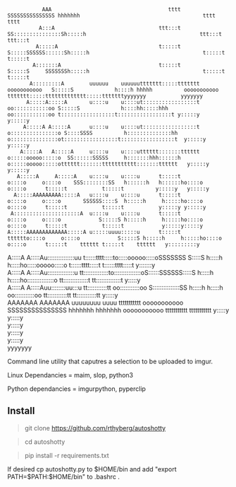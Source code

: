                                                                                                                                                                                                            
                                                                                                                                                                                                            
               AAA                                     tttt                              SSSSSSSSSSSSSSS hhhhhhh                                       tttt              tttt                               
              A:::A                                 ttt:::t                            SS:::::::::::::::Sh:::::h                                    ttt:::t           ttt:::t                               
             A:::::A                                t:::::t                           S:::::SSSSSS::::::Sh:::::h                                    t:::::t           t:::::t                               
            A:::::::A                               t:::::t                           S:::::S     SSSSSSSh:::::h                                    t:::::t           t:::::t                               
           A:::::::::A        uuuuuu    uuuuuuttttttt:::::ttttttt       ooooooooooo   S:::::S             h::::h hhhhh          ooooooooooo   ttttttt:::::ttttttttttttt:::::tttttttyyyyyyy           yyyyyyy
          A:::::A:::::A       u::::u    u::::ut:::::::::::::::::t     oo:::::::::::oo S:::::S             h::::hh:::::hhh     oo:::::::::::oo t:::::::::::::::::t:::::::::::::::::t y:::::y         y:::::y 
         A:::::A A:::::A      u::::u    u::::ut:::::::::::::::::t    o:::::::::::::::o S::::SSSS          h::::::::::::::hh  o:::::::::::::::ot:::::::::::::::::t:::::::::::::::::t  y:::::y       y:::::y  
        A:::::A   A:::::A     u::::u    u::::utttttt:::::::tttttt    o:::::ooooo:::::o  SS::::::SSSSS     h:::::::hhh::::::h o:::::ooooo:::::otttttt:::::::ttttttttttt:::::::tttttt   y:::::y     y:::::y   
       A:::::A     A:::::A    u::::u    u::::u      t:::::t          o::::o     o::::o    SSS::::::::SS   h::::::h   h::::::ho::::o     o::::o      t:::::t           t:::::t          y:::::y   y:::::y    
      A:::::AAAAAAAAA:::::A   u::::u    u::::u      t:::::t          o::::o     o::::o       SSSSSS::::S  h:::::h     h:::::ho::::o     o::::o      t:::::t           t:::::t           y:::::y y:::::y     
     A:::::::::::::::::::::A  u::::u    u::::u      t:::::t          o::::o     o::::o            S:::::S h:::::h     h:::::ho::::o     o::::o      t:::::t           t:::::t            y:::::y:::::y      
    A:::::AAAAAAAAAAAAA:::::A u:::::uuuu:::::u      t:::::t    tttttto::::o     o::::o            S:::::S h:::::h     h:::::ho::::o     o::::o      t:::::t    tttttt t:::::t    tttttt   y:::::::::y       
   A:::::A             A:::::Au:::::::::::::::uu    t::::::tttt:::::to:::::ooooo:::::oSSSSSSS     S:::::S h:::::h     h:::::ho:::::ooooo:::::o      t::::::tttt:::::t t::::::tttt:::::t    y:::::::y        
  A:::::A               A:::::Au:::::::::::::::u    tt::::::::::::::to:::::::::::::::oS::::::SSSSSS:::::S h:::::h     h:::::ho:::::::::::::::o      tt::::::::::::::t tt::::::::::::::t     y:::::y         
 A:::::A                 A:::::Auu::::::::uu:::u      tt:::::::::::tt oo:::::::::::oo S:::::::::::::::SS  h:::::h     h:::::h oo:::::::::::oo         tt:::::::::::tt   tt:::::::::::tt    y:::::y          
AAAAAAA                   AAAAAAA uuuuuuuu  uuuu        ttttttttttt     ooooooooooo    SSSSSSSSSSSSSSS    hhhhhhh     hhhhhhh   ooooooooooo             ttttttttttt       ttttttttttt     y:::::y           
                                                                                                                                                                                         y:::::y            
                                                                                                                                                                                        y:::::y             
                                                                                                                                                                                       y:::::y              
                                                                                                                                                                                      y:::::y               
                                                                                                                                                                                     yyyyyyy 

Command line utility that caputres a selection to be uploaded to imgur.

Linux Dependancies = maim, slop, python3

Python dependancies = imgurpython, pyperclip

## Install

>git clone https://github.com/rthyberg/autoshotty 
 
>cd autoshotty

> pip install -r requirements.txt


If desired cp autoshotty.py to $HOME/bin and add "export PATH=$PATH:$HOME/bin" to .bashrc . 

